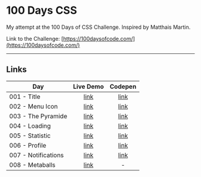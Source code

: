 # 100 Days CSS

My attempt at the 100 Days of CSS Challenge. Inspired by Matthais Martin.

Link to the Challenge: [https://100daysofcode.com/](https://100daysofcode.com/)

---
## Links

| Day | Live Demo | Codepen |
| --- | :---: | :---: |
| 001 - Title | [link](https://adith-a-danthi.github.io/100-Days-CSS/001-Title/) | [link](https://codepen.io/adith-a-danthi/pen/poWYPoL) |
| 002 - Menu Icon | [link](https://adith-a-danthi.github.io/100-Days-CSS/002-MenuIcon/) | [link](https://codepen.io/adith-a-danthi/pen/ZEXPqrw) |
| 003 - The Pyramide |  [link](https://adith-a-danthi.github.io/100-Days-CSS/003-ThePyramide/) | [link](https://codepen.io/adith-a-danthi/pen/YzrMaWV) |
| 004 - Loading | [link](https://adith-a-danthi.github.io/100-Days-CSS/004-Loading/) | [link](https://codepen.io/adith-a-danthi/pen/OJxeJov) |
| 005 - Statistic | [link](https://adith-a-danthi.github.io/100-Days-CSS/005-Statistic/) | [link](https://codepen.io/adith-a-danthi/pen/PoJMpoE) |
| 006 - Profile | [link](https://adith-a-danthi.github.io/100-Days-CSS/006-Profile/) | [link](https://codepen.io/adith-a-danthi/pen/abLepgz) |
| 007 - Notifications | [link](https://adith-a-danthi.github.io/100-Days-CSS/007-Notifications/) | [link](https://codepen.io/adith-a-danthi/pen/WNZVYbR) |
| 008 - Metaballs | [link](https://adith-a-danthi.github.io/100-Days-CSS/007-Metaballs/) | - |